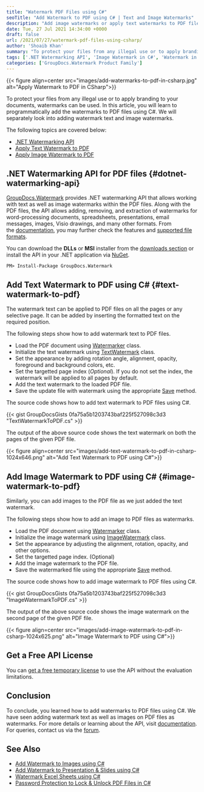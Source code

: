 ```yaml
---
title: "Watermark PDF Files using C#"
seoTitle: "Add Watermark to PDF using C# | Text and Image Watermarks"
description: "Add image watermarks or apply text watermarks to PDF files using C#. Either watermark all or selective pages of PDF using .NET Watermarking API."
date: Tue, 27 Jul 2021 14:34:00 +0000
draft: false
url: /2021/07/27/watermark-pdf-files-using-csharp/
author: 'Shoaib Khan'
summary: "To protect your files from any illegal use or to apply branding to your documents, watermarks can be used . In this article, you will learn to programmatically add the watermarks to PDF files using C#. We will separately looking into adding watermark text and image watermarks."
tags: ['.NET Watermarking API', 'Image Watermark in C#', 'Watermark in C#', 'Watermark PDF in C#', 'Watermark Text in C#']
categories: ['GroupDocs.Watermark Product Family']
---
```




{{< figure align=center src="images/add-watermarks-to-pdf-in-csharp.jpg" alt="Apply Watermark to PDF in CSharp">}}


To protect your files from any illegal use or to apply branding to your documents, watermarks can be used. In this article, you will learn to programmatically add the watermarks to PDF files using C#. We will separately look into adding watermark text and image watermarks.

The following topics are covered below:

*   [.NET Watermarking API][1]
*   [Apply Text Watermark to PDF][2]
*   [Apply Image Watermark to PDF][3]

## .NET Watermarking API for PDF files {#dotnet-watermarking-api}

[GroupDocs.Watermark][4] provides .NET watermarking API that allows working with text as well as image watermarks within the PDF files. Along with the PDF files, the API allows adding, removing, and extraction of watermarks for word-processing documents, spreadsheets, presentations, email messages, images, Visio drawings, and many other formats. From the [documentation][5], you may further check the features and [supported file formats][6].

You can download the **DLLs** or **MSI** installer from the [downloads section][7] or install the API in your .NET application via [NuGet][8].

```
PM> Install-Package GroupDocs.Watermark
```

## Add Text Watermark to PDF using C# {#text-watermark-to-pdf}

The watermark text can be applied to PDF files on all the pages or any selective page. It can be added by inserting the formatted text on the required position.

The following steps show how to add watermark text to PDF files.

*   Load the PDF document using [Watermarker][9] class.
*   Initialize the text watermark using [TextWatermark][10] class.
*   Set the appearance by adding rotation angle, alignment, opacity, foreground and background colors, etc.
*   Set the targetted page index (_Optional_). If you do not set the index, the watermark will be applied to all pages by default.
*   Add the text watermark to the loaded PDF file.
*   Save the update file with watermark using the appropriate [Save][11] method.

The source code shows how to add text watermark to PDF files using C#.

{{< gist GroupDocsGists 0fa75a5b1203743baf225f527098c3d3 "TextWatermarkToPDF.cs" >}}

The output of the above source code shows the text watermark on both the pages of the given PDF file.



{{< figure align=center src="images/add-text-watermark-to-pdf-in-csharp-1024x646.png" alt="Add Text Watermark to PDF using C#">}}


## Add Image Watermark to PDF using C# {#image-watermark-to-pdf}

Similarly, you can add images to the PDF file as we just added the text watermark.

The following steps show how to add an image to PDF files as watermarks.

*   Load the PDF document using [Watermarker][12] class.
*   Initialize the image watermark using [ImageWatermark][13] class.
*   Set the appearance by adjusting the alignment, rotation, opacity, and other options.
*   Set the targetted page index. (Optional)
*   Add the image watermark to the PDF file.
*   Save the watermarked file using the appropriate [Save][14] method.

The source code shows how to add image watermark to PDF files using C#.

{{< gist GroupDocsGists 0fa75a5b1203743baf225f527098c3d3 "ImageWatermarkToPDF.cs" >}}

The output of the above source code shows the image watermark on the second page of the given PDF file.



{{< figure align=center src="images/add-image-watermark-to-pdf-in-csharp-1024x625.png" alt="Image Watermark to PDF using C#">}}


## Get a Free API License

You can [get a free temporary license][15] to use the API without the evaluation limitations.

## Conclusion

To conclude, you learned how to add watermarks to PDF files using C#. We have seen adding watermark text as well as images on PDF files as watermarks. For more details or learning about the API, visit [documentation][16]. For queries, contact us via the [forum][17].

## See Also

*   [Add Watermark to Images using C#][18]
*   [Add Watermark to Presentation & Slides using C#][19]
*   [Watermark Excel Sheets using C#][20]
*   [Password Protection to Lock & Unlock PDF Files in C#][21]







[1]: #dotnet-watermarking-api
[2]: #text-watermark-to-pdf
[3]: #image-watermark-to-pdf
[4]: https://docs.groupdocs.com/watermark
[5]: https://docs.groupdocs.com/watermark/net
[6]: https://docs.groupdocs.com/watermark/net/supported-document-formats/
[7]: https://downloads.groupdocs.com/watermark
[8]: https://www.nuget.org/packages/groupdocs.watermark
[9]: https://apireference.groupdocs.com/watermark/net/groupdocs.watermark/watermarker
[10]: https://apireference.groupdocs.com/watermark/net/groupdocs.watermark.watermarks/textwatermark
[11]: https://apireference.groupdocs.com/watermark/net/groupdocs.watermark/watermarker/methods/save/index
[12]: https://apireference.groupdocs.com/watermark/net/groupdocs.watermark/watermarker
[13]: https://apireference.groupdocs.com/watermark/net/groupdocs.watermark.watermarks/imagewatermark
[14]: https://apireference.groupdocs.com/watermark/net/groupdocs.watermark/watermarker/methods/save/index
[15]: https://purchase.groupdocs.com/temporary-license
[16]: https://docs.groupdocs.com/watermark/
[17]: https://forum.groupdocs.com/
[18]: https://blog.groupdocs.com/2020/12/20/add-watermark-to-images-using-csharp-dotnet/
[19]: https://blog.groupdocs.com/2021/05/01/add-watermark-to-presentations-using-csharp/
[20]: https://blog.groupdocs.com/2021/11/04/watermark-excel-sheets-using-csharp/
[21]: https://blog.groupdocs.com/2021/11/17/password-protection-to-pdf-files-in-csharp/

